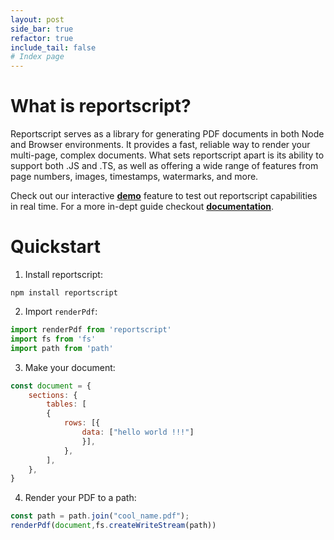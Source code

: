 ```yaml
---
layout: post
side_bar: true
refactor: true
include_tail: false
# Index page
---
```

# What is reportscript?
Reportscript serves as a library for generating PDF documents in both Node and Browser environments. It provides a fast, reliable way to render your multi-page, complex documents. What sets reportscript apart is its ability to support both .JS and .TS, as well as offering a wide range of features from page numbers, images, timestamps, watermarks, and more.

Check out our interactive [**demo**](/demo) feature to test out reportscript capabilities  in real time. For a more in-dept guide checkout [**documentation**](/documentation/installation).

# Quickstart
1. Install reportscript:
```terminal
npm install reportscript
```
2. Import `renderPdf`:
```javascript
import renderPdf from 'reportscript'
import fs from 'fs'
import path from 'path'
```
3. Make your document:
```javascript
const document = {
    sections: {
        tables: [
        {
            rows: [{
                data: ["hello world !!!"] 
                }],
            },
        ],
    },
}
```
4. Render your PDF to a path:

```javascript
const path = path.join("cool_name.pdf");
renderPdf(document,fs.createWriteStream(path))
```